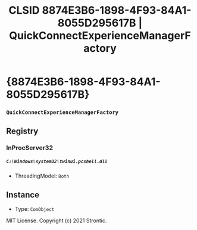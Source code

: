 ﻿---
title: "CLSID 8874E3B6-1898-4F93-84A1-8055D295617B | QuickConnectExperienceManagerFactory"
excerpt: What is COM-Object CLSID 8874E3B6-1898-4F93-84A1-8055D295617B?
---

# {8874E3B6-1898-4F93-84A1-8055D295617B}

### `QuickConnectExperienceManagerFactory`

## Registry


### InProcServer32

##### `C:\Windows\system32\twinui.pcshell.dll`
* ThreadingModel: `Both`

## Instance

* Type: `ComObject`

MIT License. Copyright (c) 2021 Strontic.


